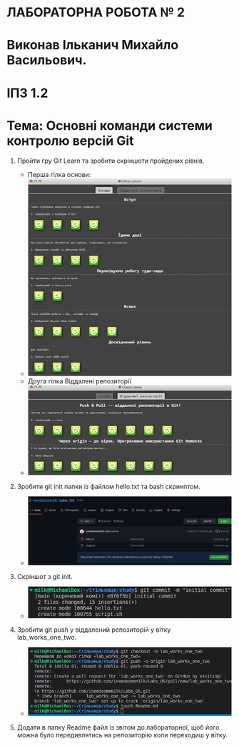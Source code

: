# ЛАБОРАТОРНА РОБОТА № 2
# Виконав Ільканич Михайло Васильович. 
# ІПЗ 1.2
# Тема: Основні команди системи контролю версій Git

1. Пройти гру Git Learn та зробити скріншоти пройдених рівнів.
    * Перша гілка основи:
    * ![image1](./assets/game_levels1.png)
    * Друга гілка Віддалені репозиторії
    * <img src="./assets/game_levels2.png"  />

2. Зробити git init папки із файлом hello.txt та bash скринптом.
   * ![image3](./assets//git_init.png)
3. Скріншот з git init.
   * ![image4](./assets/git_commit.png)

4. Зробити git push у віддалений репозиторій у вітку lab_works_one_two.

   * ![image5](./assets/git_push.png)

5. Додати в папку Readme файл із звітом до лабораторної, щоб його можна було передивлятись на репозиторію коли переходиш у вітку.
   